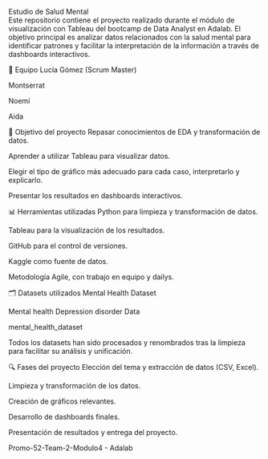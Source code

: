Estudio de Salud Mental  
Este repositorio contiene el proyecto realizado durante el módulo de visualización con Tableau del bootcamp de Data Analyst en Adalab. El objetivo principal es analizar datos relacionados con la salud mental para identificar patrones y facilitar la interpretación de la información a través de dashboards interactivos.

👥 Equipo
Lucía Gómez (Scrum Master)

Montserrat

Noemí

Aida

🧠 Objetivo del proyecto
Repasar conocimientos de EDA y transformación de datos.

Aprender a utilizar Tableau para visualizar datos.

Elegir el tipo de gráfico más adecuado para cada caso, interpretarlo y explicarlo.

Presentar los resultados en dashboards interactivos.

📊 Herramientas utilizadas
Python para limpieza y transformación de datos.

Tableau para la visualización de los resultados.

GitHub para el control de versiones.

Kaggle como fuente de datos.

Metodología Agile, con trabajo en equipo y dailys.

🗂️ Datasets utilizados
Mental Health Dataset

Mental health Depression disorder Data

mental_health_dataset

Todos los datasets han sido procesados y renombrados tras la limpieza para facilitar su análisis y unificación.

🔍 Fases del proyecto
Elección del tema y extracción de datos (CSV, Excel).

Limpieza y transformación de los datos.

Creación de gráficos relevantes.

Desarrollo de dashboards finales.

Presentación de resultados y entrega del proyecto.

Promo-52-Team-2-Modulo4 - Adalab
